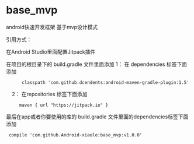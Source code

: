 # base_mvp
android快速开发框架 基于mvp设计模式

引用方式：

在Android Studio里面配置Jitpack插件

 在项目的根目录下的 build.gradle 文件里面添加
     1： 在 dependencies 标签下面添加 

          classpath 'com.github.dcendents:android-maven-gradle-plugin:1.5'

     2： 在repositories 标签下面添加

         maven { url "https://jitpack.io" }
         
 最后在app或者你要使用的库的 build.gradle 文件里面的dependencies标签下面添加
 
     compile 'com.github.Android-xiaole:base_mvp:v1.0.0'
